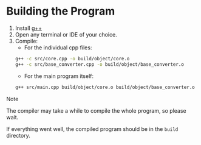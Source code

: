 # Building the Program

1. Install [g++](https://gcc.gnu.org/)
2. Open any terminal or IDE of your choice.
3. Compile:
   * For the individual cpp files:
   ```bash
   g++ -c src/core.cpp -o build/object/core.o
   g++ -c src/base_converter.cpp -o build/object/base_converter.o
   ```
   * For the main program itself:
   ```bash
   g++ src/main.cpp build/object/core.o build/object/base_converter.o -o build/virtual_microprocessor.exe
   ```
   
> [!NOTE]
> The compiler may take a while to compile the whole program, so please wait.

If everything went well, the compiled program should be in the `build` directory.
